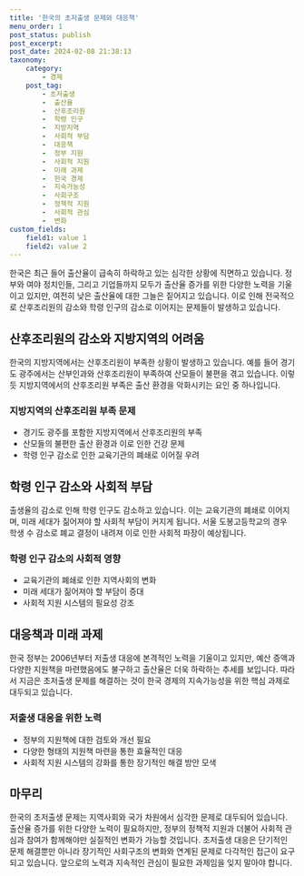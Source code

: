```yaml
---
title: '한국의 초저출생 문제와 대응책'
menu_order: 1
post_status: publish
post_excerpt: 
post_date: 2024-02-08 21:38:13
taxonomy:
    category:
        - 경제
    post_tag:
        - 초저출생
        -  출산율
        -  산후조리원
        -  학령 인구
        -  지방지역
        -  사회적 부담
        -  대응책
        -  정부 지원
        -  사회적 지원
        -  미래 과제
        -  한국 경제
        -  지속가능성
        -  사회구조
        -  정책적 지원
        -  사회적 관심
        -  변화
custom_fields:
    field1: value 1
    field2: value 2
---
```


한국은 최근 들어 출산율이 급속히 하락하고 있는 심각한 상황에 직면하고 있습니다. 정부와 여야 정치인들, 그리고 기업들까지 모두가 출산율 증가를 위한 다양한 노력을 기울이고 있지만, 여전히 낮은 출산율에 대한 그늘은 짙어지고 있습니다. 이로 인해 전국적으로 산후조리원의 감소와 학령 인구의 감소로 이어지는 문제들이 발생하고 있습니다.
## 산후조리원의 감소와 지방지역의 어려움
한국의 지방지역에서는 산후조리원이 부족한 상황이 발생하고 있습니다. 예를 들어 경기도 광주에서는 산부인과와 산후조리원이 부족하여 산모들이 불편을 겪고 있습니다. 이렇듯 지방지역에서의 산후조리원 부족은 출산 환경을 악화시키는 요인 중 하나입니다.
### 지방지역의 산후조리원 부족 문제
- 경기도 광주를 포함한 지방지역에서 산후조리원의 부족
- 산모들의 불편한 출산 환경과 이로 인한 건강 문제
- 학령 인구 감소로 인한 교육기관의 폐쇄로 이어질 우려
## 학령 인구 감소와 사회적 부담
출생율의 감소로 인해 학령 인구도 감소하고 있습니다. 이는 교육기관의 폐쇄로 이어지며, 미래 세대가 짊어져야 할 사회적 부담이 커지게 됩니다. 서울 도봉고등학교의 경우 학생 수 감소로 폐교 결정이 내려져 이로 인한 사회적 파장이 예상됩니다.
### 학령 인구 감소의 사회적 영향
- 교육기관의 폐쇄로 인한 지역사회의 변화
- 미래 세대가 짊어져야 할 부담이 증대
- 사회적 지원 시스템의 필요성 강조
## 대응책과 미래 과제
한국 정부는 2006년부터 저출생 대응에 본격적인 노력을 기울이고 있지만, 예산 증액과 다양한 지원책을 마련했음에도 불구하고 출산율은 더욱 하락하는 추세를 보입니다. 따라서 지금은 초저출생 문제를 해결하는 것이 한국 경제의 지속가능성을 위한 핵심 과제로 대두되고 있습니다.
### 저출생 대응을 위한 노력
- 정부의 지원책에 대한 검토와 개선 필요
- 다양한 형태의 지원책 마련을 통한 효율적인 대응
- 사회적 지원 시스템의 강화를 통한 장기적인 해결 방안 모색
## 마무리
한국의 초저출생 문제는 지역사회와 국가 차원에서 심각한 문제로 대두되어 있습니다. 출산율 증가를 위한 다양한 노력이 필요하지만, 정부의 정책적 지원과 더불어 사회적 관심과 참여가 함께해야만 실질적인 변화가 가능할 것입니다. 초저출생 대응은 단기적인 문제 해결뿐만 아니라 장기적인 사회구조의 변화와 연계된 문제로 다각적인 접근이 요구되고 있습니다. 앞으로의 노력과 지속적인 관심이 필요한 과제임을 잊지 말아야 합니다.
